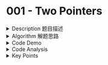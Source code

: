 # 001 - Two Pointers

<details>

<summary>Description 题目描述 </summary>



</details>

<details>

<summary>Algorithm 解题思路 </summary>

<mark style="background-color:orange;">**HashMap? Why?**</mark>

* As we are trying to match the index with the value, so it's like a PAIR value&#x20;
* \=> HashMap => key value set => key: array value ;  Value: array index

<mark style="background-color:orange;">**How to convert the input int ARRAY to HashMap**</mark>

1. initiate a new EMPTY map => specify the key value type&#x20;
2. <mark style="color:orange;">**NO NEED TO COPY ALL THE VALUE TO THE MAP AT FIRST**</mark>
   1. 初始map是empty的, 刚开始 必然 会把array的第一个num的index和num加进去
   2. for loop里边的else会逐个把未匹配上的数字加到map里



1. **Algorithm**: Iterate through the array. For each element, first calculate the difference between the target number and this element (referred to as the complement), then look up this complement in the hash map. If it exists, we've found the two numbers that sum up to the target number and return their indices. If it doesn't exist, add the current element and its index to the hash map, and continue to the next element.



</details>

<details>

<summary>Code Demo </summary>

```java
// Some code
class Solution {
    public int[] twoSum(int[] nums, int target) {
        // key: value ; value: index
        Map<Integer, Integer> map = new HashMap<>();
        
        for (int i = 0; i < nums.length; i++) {
            int complement = target - nums[i];
            if (map.containsKey(complement)) {
                return new int[]{map.get(complement), i};
            } else {
            map.put(nums[i], i);
            }
        }
        
        return new int[]{};
    }
}

```

</details>

<details>

<summary>Code Analysis</summary>

**Central Idea**: The solution primarily uses a hash map (`HashMap` in Java) and a single loop. The hash map is used to store each element in the array and their indices, enabling an O(1) time complexity for element lookup.

<mark style="color:yellow;">Time complexity: O(n)</mark>

The time complexity is O(n) because there is a <mark style="color:blue;">single loop that iterates through the</mark> <mark style="color:blue;"></mark><mark style="color:blue;">`nums`</mark> <mark style="color:blue;"></mark><mark style="color:blue;">array</mark>. Inside the loop, all operations (checking if the map contains a key, getting a value from the map, and putting a value into the map) have constant time complexity O(1). So, the overall time complexity of the function is O(n).

Space Complexity  O(n)&#x20;

The space complexity is O(n) because, in the worst case, we might need to store all the `n` elements of the array in the `HashMap`. Each element will be stored as a key-value pair in the map. Therefore, the space complexity of the function is O(n).

\




</details>

<details>

<summary>Key Points</summary>

Map related:

1. initiate a new HashMap: Map\<Integer, Integer> map = new HashMap<>();
2. check if map contains the key:&#x20;
3. check if map contains specific value:&#x20;
4. retrieve specific value with the key: map.get(key)
5. add key value pair to the map: map.put(key, value)

</details>
